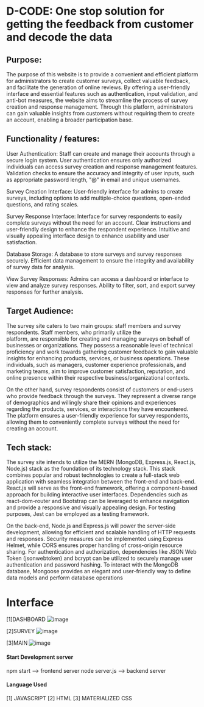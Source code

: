 # D-CODE: One stop solution for getting the feedback from customer and decode the data

## Purpose:

  The purpose of this website is to provide a convenient and efficient platform for administrators to create customer surveys,     collect valuable feedback, and facilitate the generation of online reviews. By offering a user-friendly interface and essential   features such as authentication, input validation, and anti-bot measures, the website aims to streamline the process of survey    creation and response management. Through this platform, administrators can gain valuable insights from customers without 
 requiring them to create an account, enabling a broader participation base.

## Functionality / features:

User Authentication:
  Staff can create and manage their accounts through a secure login system.
  User authentication ensures only authorized individuals can access survey creation and response management features.
  Validation checks to ensure the accuracy and integrity of user inputs, such as appropriate password length, "@" in email and 
  unique usernames.

Survey Creation Interface:
  User-friendly interface for admins to create surveys, including options to add multiple-choice questions, open-ended questions,   and rating scales.
  
Survey Response Interface:
  Interface for survey respondents to easily complete surveys without the need for an account.
  Clear instructions and user-friendly design to enhance the respondent experience.
  Intuitive and visually appealing interface design to enhance usability and user satisfaction.

Database Storage:
  A database to store surveys and survey responses securely.
  Efficient data management to ensure the integrity and availability of survey data for analysis.

View Survey Responses:
  Admins can access a dashboard or interface to view and analyze survey responses.
  Ability to filter, sort, and export survey responses for further analysis.

##  Target Audience:

  The survey site caters to two main groups: staff members and survey respondents. Staff members, who primarily utilize the       
  platform, are responsible for creating and managing surveys on behalf of businesses or organizations. They possess a reasonable 
  level of technical proficiency and work towards gathering customer feedback to gain valuable insights for enhancing products, 
  services, or business operations. These individuals, such as managers, customer experience professionals, and marketing teams, 
  aim to improve customer satisfaction, reputation, and online presence within their respective business/organizational contexts.

  On the other hand, survey respondents consist of customers or end-users who provide feedback through the surveys. They 
  represent a diverse range of demographics and willingly share their opinions and experiences regarding the products, services, 
  or interactions they have encountered. The platform ensures a user-friendly experience for survey respondents, allowing them to 
  conveniently complete surveys without the need for creating an account.

## Tech stack:

  The survey site intends to utilize the MERN (MongoDB, Express.js, React.js, Node.js) stack as the foundation of its technology 
  stack. This stack combines popular and robust technologies to create a full-stack web application with seamless integration 
  between the front-end and back-end. React.js will serve as the front-end framework, offering a component-based approach for 
  building interactive user interfaces. Dependencies such as react-dom-router and Bootstrap can be leveraged to enhance 
  navigation and provide a responsive and visually appealing design. For testing purposes, Jest can be employed as a testing 
  framework.

  On the back-end, Node.js and Express.js will power the server-side development, allowing for efficient and scalable handling of 
  HTTP requests and responses. Security measures can be implemented using Express Helmet, while CORS ensures proper handling of 
  cross-origin resource sharing. For authentication and authorization, dependencies like JSON Web Token (jsonwebtoken) and bcrypt 
  can be utilized to securely manage user authentication and password hashing. To interact with the MongoDB database, Mongoose 
  provides an elegant and user-friendly way to define data models and perform database operations

# Interface

[1]DASHBOARD
![image](https://github.com/VRAJPATEL81/SURVEy_platform/assets/121683448/68586946-f250-4413-bb5b-7fddcd5edb19)

[2]SURVEY 
![image](https://github.com/VRAJPATEL81/SURVEy_platform/assets/121683448/e38b4ac8-a1fa-4309-8298-32b1bdef9f39)

[3]MAIN
![image](https://github.com/VRAJPATEL81/SURVEy_platform/assets/121683448/3c728fb3-561d-4178-94e4-59c33271febe)


#### Start Development server

npm start      --> frontend server
node server.js --> backend server

#### Language Used

[1] JAVASCRIPT
[2] HTML
[3] MATERIALIZED CSS



